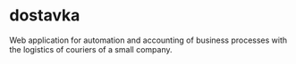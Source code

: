 # dostavka

Web application for automation and accounting of business processes with the logistics of couriers of a small company.
